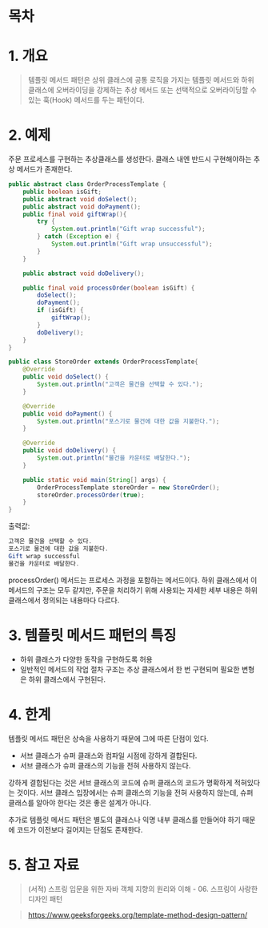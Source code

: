 # 목차



# 1. 개요

> 템플릿 메서드 패턴은 상위 클래스에 공통 로직을 가지는 템플릿 메서드와 하위 클래스에 오버라이딩을 강제하는 추상 메서드 또는
> 선택적으로 오버라이딩할 수 있는 훅(Hook) 메서드를 두는 패턴이다.

# 2. 예제

주문 프로세스를 구현하는 추상클래스를 생성한다.
클래스 내엔 반드시 구현해야하는 추상 메서드가 존재한다.

```java
public abstract class OrderProcessTemplate {
    public boolean isGift;
    public abstract void doSelect();
    public abstract void doPayment();
    public final void giftWrap(){
        try {
            System.out.println("Gift wrap successful");
        } catch (Exception e) {
            System.out.println("Gift wrap unsuccessful");
        }
    }

    public abstract void doDelivery();

    public final void processOrder(boolean isGift) {
        doSelect();
        doPayment();
        if (isGift) {
            giftWrap();
        }
        doDelivery();
    }
}
```


```java
public class StoreOrder extends OrderProcessTemplate{
    @Override
    public void doSelect() {
        System.out.println("고객은 물건을 선택할 수 있다.");
    }

    @Override
    public void doPayment() {
        System.out.println("포스기로 물건에 대한 값을 지불한다.");
    }

    @Override
    public void doDelivery() {
        System.out.println("물건을 카운터로 배달한다.");
    }

    public static void main(String[] args) {
        OrderProcessTemplate storeOrder = new StoreOrder();
        storeOrder.processOrder(true);
    }
}
```
출력값:
```java
고객은 물건을 선택할 수 있다.
포스기로 물건에 대한 값을 지불한다.
Gift wrap successful
물건을 카운터로 배달한다.
```

processOrder() 메서드는 프로세스 과정을 포함하는 메서드이다. 하위 클래스에서 이 메서드의 구조는 모두 같지만, 주문을 처리하기 위해
사용되는 자세한 세부 내용은 하위 클래스에서 정의되는 내용마다 다르다.

# 3. 템플릿 메서드 패턴의 특징

- 하위 클래스가 다양한 동작을 구현하도록 허용
- 일반적인 메서드의 작업 절차 구조는 추상 클래스에서 한 번 구현되며 필요한 변형은 하위 클래스에서 구현된다.

# 4. 한계

템플릿 메서드 패턴은 상속을 사용하기 때문에 그에 따른 단점이 있다.

- 서브 클래스가 슈퍼 클래스와 컴파일 시점에 강하게 결합된다.
- 서브 클래스가 슈퍼 클래스의 기능을 전혀 사용하지 않는다.

강하게 결합된다는 것은 서브 클래스의 코드에 슈퍼 클래스의 코드가
명확하게 적혀있다는 것이다. 서브 클래스 입장에서는 슈퍼 클래스의 기능을
전혀 사용하지 않는데, 슈퍼 클래스를 알아야 한다는 것은 좋은 설계가 아니다.

추가로 템플릿 메서드 패턴은 별도의 클래스나 익명 내부 클래스를 만들어야 하기 때문에 코드가 이전보다 길어지는 단점도 존재한다.

# 5. 참고 자료

> (서적) 스프링 입문을 위한 자바 객체 지향의 원리와 이해 - 06. 스프링이 사랑한 디자인 패턴

> https://www.geeksforgeeks.org/template-method-design-pattern/